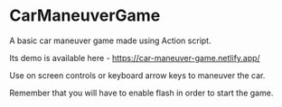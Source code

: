 # CarManeuverGame
A basic car maneuver game made using Action script.

Its demo is available here - https://car-maneuver-game.netlify.app/

Use on screen controls or keyboard arrow keys to maneuver the car.

Remember that you will have to enable flash in order to start the game.
